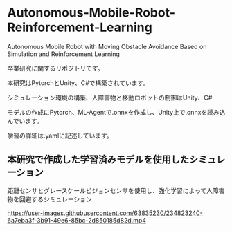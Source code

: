 # Autonomous-Mobile-Robot-Reinforcement-Learning
Autonomous Mobile Robot with Moving Obstacle Avoidance Based on Simulation and Reinforcement Learning

卒業研究に関するリポジトリです。

本研究はPytorchとUnity、C#で構築されています。

シミュレーション環境の構築、人障害物と移動ロボットの制御はUnity、C#

モデルの作成にPytorch、ML-Agentで.onnxを作成し、Unity上で.onnxを読み込んでいます。

学習の詳細は.yamlに記述しています。

## 本研究で作成した学習済みモデルを使用したシミュレーション

距離センサとグレースケールビジョンセンサを使用し、強化学習によって人障害物を回避するシミュレーション

https://user-images.githubusercontent.com/63835230/234823240-6a7eba3f-3b91-49e6-85bc-2d850185d82d.mp4

